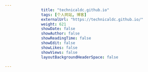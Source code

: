 ---
                title: "technicaldc.github.io"
                tags: [个人网站, 博客]
                externalUrl: "https://technicaldc.github.io/"
                weight: 621
                showDate: false
                showAuthor: false
                showReadingTime: false
                showEdit: false
                showLikes: false
                showViews: false
                layoutBackgroundHeaderSpace: false
                ---

